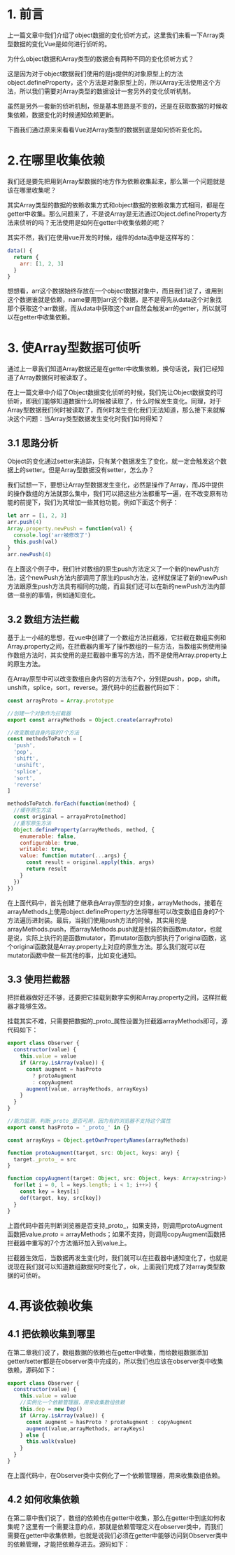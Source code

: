 # 1. 前言
上一篇文章中我们介绍了object数据的变化侦听方式，这里我们来看一下Array类型数据的变化Vue是如何进行侦听的。  

为什么object数据和Array类型的数据会有两种不同的变化侦听方式？  

这是因为对于object数据我们使用的是js提供的对象原型上的方法object.defineProperty，这个方法是对象原型上的，所以Array无法使用这个方法，所以我们需要对Array类型的数据设计一套另外的变化侦听机制。  

虽然是另外一套新的侦听机制，但是基本思路是不变的，还是在获取数据的时候收集依赖，数据变化的时候通知依赖更新。  

下面我们通过原来来看看Vue对Array类型的数据到底是如何侦听变化的。

# 2.在哪里收集依赖
我们还是要先把用到Array型数据的地方作为依赖收集起来，那么第一个问题就是该在哪里收集呢？  

其实Array类型的数据的依赖收集方式和object数据的依赖收集方式相同，都是在getter中收集。那么问题来了，不是说Array是无法通过Object.defineProperty方法来侦听的吗？无法使用是如何在getter中收集依赖的呢？  

其实不然，我们在使用vue开发的时候，组件的data选中是这样写的：
```javascript
data() {
  return {
    arr: [1, 2, 3]
  }
}
```
想想看，arr这个数据始终存放在一个object数据对象中，而且我们说了，谁用到这个数据谁就是依赖，name要用到arr这个数据，是不是得先从data这个对象找那个获取这个arr数据，而从data中获取这个arr自然会触发arr的getter，所以就可以在getter中收集依赖。

# 3. 使Array型数据可侦听
通过上一章我们知道Array数据还是在getter中收集依赖，换句话说，我们已经知道了Array数据何时被读取了。  

在上一篇文章中介绍了Object数据变化侦听的时候，我们先让Object数据变的可侦听，即我们能够知道数据什么时候被读取了，什么时候发生变化。同理，对于Array型数据我们何时被读取了，而何时发生变化我们无法知道，那么接下来就解决这个问题：当Array类型数据发生变化时我们如何得知？

## 3.1 思路分析
Object的变化通过setter来追踪，只有某个数据发生了变化，就一定会触发这个数据上的setter。但是Array型数据没有setter，怎么办？  

我们试想一下，要想让Array型数据发生变化，必然是操作了Array，而JS中提供的操作数组的方法就那么集中，我们可以把这些方法都重写一遍，在不改变原有功能的前提下，我们为其增加一些其他功能，例如下面这个例子：  
```javascript
let arr = [1, 2, 3]
arr.push(4)
Array.property.newPush = function(val) {
  console.log('arr被修改了')
  this.push(val)
}
arr.newPush(4)
```

在上面这个例子中，我们针对数组的原生push方法定义了一个新的newPush方法，这个newPush方法内部调用了原生的push方法，这样就保证了新的newPush方法跟原生push方法具有相同的功能，而且我们还可以在新的newPush方法内部做一些别的事情，例如通知变化。

## 3.2 数组方法拦截
基于上一小结的思想，在vue中创建了一个数组方法拦截器，它拦截在数组实例和Array.property之间，在拦截器内重写了操作数组的一些方法，当数组实例使用操作数组方法时，其实使用的是拦截器中重写的方法，而不是使用Array.property上的原生方法。  

在Array原型中可以改变数组自身内容的方法有7个，分别是push，pop，shift，unshift，splice，sort，reverse。源代码中的拦截器代码如下：
```javascript
const arrayProto = Array.prototype

//创建一个对象作为拦截器
export const arrayMethods = Object.create(arrayProto)

//改变数组自身内容的7个方法
const methodsToPatch = [
  'push',
  'pop',
  'shift',
  'unshift',
  'splice',
  'sort',
  'reverse'
]

methodsToPatch.forEach(function(method) {
  //缓存原生方法
  const original = arrayaProto[method]
  //重写原生方法
  Object.defineProperty(arrayMethods, method, {
    enumerable: false,
    configurable: true,
    writable: true,
    value: function mutator(...args) {
      const result = original.apply(this, args)
      return result
    }
  })
})
```

在上面代码中，首先创建了继承自Array原型的空对象，arrayMethods，接着在arrayMethods上使用object.defineProperty方法将哪些可以改变数组自身的7个方法遍历进封装。最后，当我们使用push方法的时候，其实用的是arrayMethods.push，而arrayMethods.push就是封装的新函数mutator，也就是说，实际上执行的是函数mutator，而mutator函数内部执行了original函数，这个original函数就是Array.property上对应的原生方法。那么我们就可以在mutator函数中做一些其他的事，比如变化通知。

## 3.3 使用拦截器
把拦截器做好还不够，还要把它挂载到数字实例和Array.property之间，这样拦截器才能够生效。  

挂载其实不难，只需要把数据的_proto_属性设置为拦截器arrayMethods即可，源代码如下：  
```javascript
export class Observer {
  constructor(value) {
    this.value = value
    if (Array.isArray(value)) {
      const augment = hasProto
        ? protoAugment
        : copyAugment
      augment(value, arrayMethods, arrayKeys)
    }
  }
}

//能力监测，判断_proto_是否可用，因为有的浏览器不支持这个属性
export const hasProto = '_proto_' in {}

const arrayKeys = Object.getOwnPropertyNames(arrayMethods)

function protoAugment(target, src: Object, keys: any) {
  target._proto_ = src
}

function copyAugment(target: Object, src: Object, keys: Array<string>) {
  for(let i = 0, l = keys.length; i < 1; i++>) {
    const key = keys[i]
    def(target, key, src[key])
  }
}
```

上面代码中首先判断浏览器是否支持_proto_，如果支持，则调用protoAugment函数把value._proto_ = arrayMethods；如果不支持，则调用copyAugment函数把拦截器中重写的7个方法循环加入到value上。  

拦截器生效后，当数据再发生变化时，我们就可以在拦截器中通知变化了，也就是说现在我们就可以知道数组数据何时变化了，ok，上面我们完成了对array类型数据的可侦听。

# 4.再谈依赖收集

## 4.1 把依赖收集到哪里
在第二章我们说了，数组数据的依赖也在getter中收集，而给数组数据添加getter/setter都是在observer类中完成的，所以我们也应该在observer类中收集依赖，源码如下：
```javascript
export class Observer {
  constructor(value) {
    this.value = value
    //实例化一个依赖管理器，用来收集数组依赖
    this.dep = new Dep()
    if (Array.isArray(value)) {
      const augment = hasProto ? protoAugment : copyAugment
      augment(value,arrayMethods, arrayKeys)
    } else {
      this.walk(value)
    }
  }
}
```
在上面代码中，在Observer类中实例化了一个依赖管理器，用来收集数组依赖。

## 4.2 如何收集依赖
在第二章中我们说了，数组的依赖也在getter中收集，那么在getter中到底如何收集呢？这里有一个需要注意的点，那就是依赖管理定义在observer类中，而我们需要在getter中收集依赖，也就是说我们必须在getter中能够访问到Observer类中的依赖管理，才能把依赖存进去。源码如下：
```javascript
```


